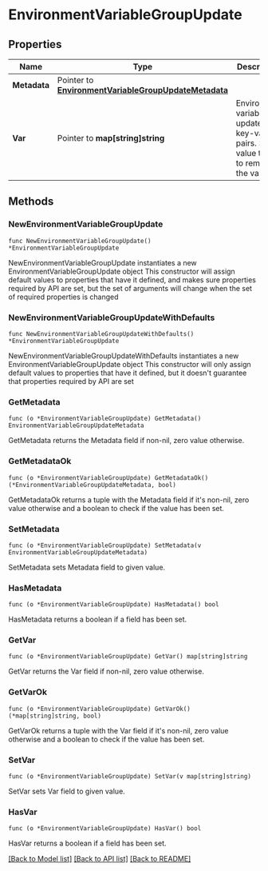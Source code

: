 # EnvironmentVariableGroupUpdate

## Properties

Name | Type | Description | Notes
------------ | ------------- | ------------- | -------------
**Metadata** | Pointer to [**EnvironmentVariableGroupUpdateMetadata**](EnvironmentVariableGroupUpdateMetadata.md) |  | [optional] 
**Var** | Pointer to **map[string]string** | Environment variables to update as key-value pairs. Set a value to null to remove the variable.  | [optional] 

## Methods

### NewEnvironmentVariableGroupUpdate

`func NewEnvironmentVariableGroupUpdate() *EnvironmentVariableGroupUpdate`

NewEnvironmentVariableGroupUpdate instantiates a new EnvironmentVariableGroupUpdate object
This constructor will assign default values to properties that have it defined,
and makes sure properties required by API are set, but the set of arguments
will change when the set of required properties is changed

### NewEnvironmentVariableGroupUpdateWithDefaults

`func NewEnvironmentVariableGroupUpdateWithDefaults() *EnvironmentVariableGroupUpdate`

NewEnvironmentVariableGroupUpdateWithDefaults instantiates a new EnvironmentVariableGroupUpdate object
This constructor will only assign default values to properties that have it defined,
but it doesn't guarantee that properties required by API are set

### GetMetadata

`func (o *EnvironmentVariableGroupUpdate) GetMetadata() EnvironmentVariableGroupUpdateMetadata`

GetMetadata returns the Metadata field if non-nil, zero value otherwise.

### GetMetadataOk

`func (o *EnvironmentVariableGroupUpdate) GetMetadataOk() (*EnvironmentVariableGroupUpdateMetadata, bool)`

GetMetadataOk returns a tuple with the Metadata field if it's non-nil, zero value otherwise
and a boolean to check if the value has been set.

### SetMetadata

`func (o *EnvironmentVariableGroupUpdate) SetMetadata(v EnvironmentVariableGroupUpdateMetadata)`

SetMetadata sets Metadata field to given value.

### HasMetadata

`func (o *EnvironmentVariableGroupUpdate) HasMetadata() bool`

HasMetadata returns a boolean if a field has been set.

### GetVar

`func (o *EnvironmentVariableGroupUpdate) GetVar() map[string]string`

GetVar returns the Var field if non-nil, zero value otherwise.

### GetVarOk

`func (o *EnvironmentVariableGroupUpdate) GetVarOk() (*map[string]string, bool)`

GetVarOk returns a tuple with the Var field if it's non-nil, zero value otherwise
and a boolean to check if the value has been set.

### SetVar

`func (o *EnvironmentVariableGroupUpdate) SetVar(v map[string]string)`

SetVar sets Var field to given value.

### HasVar

`func (o *EnvironmentVariableGroupUpdate) HasVar() bool`

HasVar returns a boolean if a field has been set.


[[Back to Model list]](../README.md#documentation-for-models) [[Back to API list]](../README.md#documentation-for-api-endpoints) [[Back to README]](../README.md)


